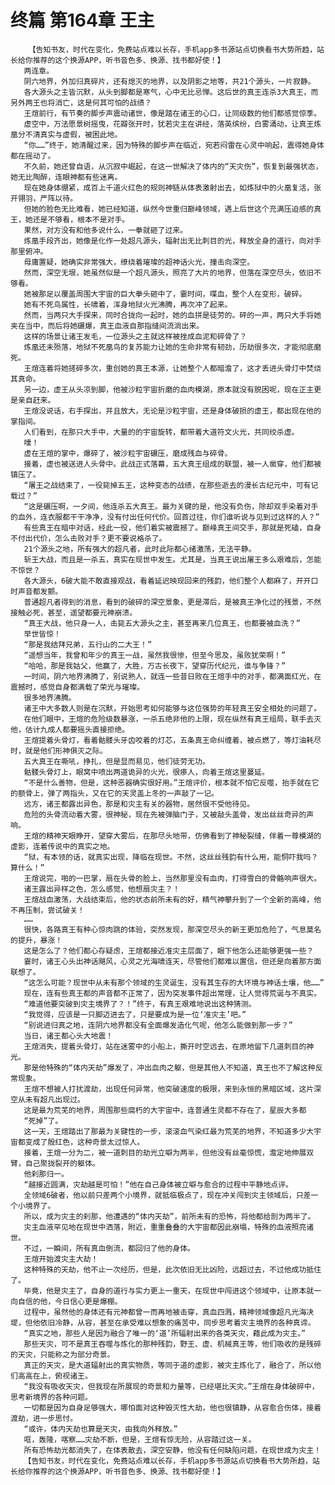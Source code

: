# 终篇 第164章 王主
        【告知书友，时代在变化，免费站点难以长存，手机app多书源站点切换看书大势所趋，站长给你推荐的这个换源APP，听书音色多、换源、找书都好使！】
       两连章。
       阴六地界，外加归真碎片，还有熄灭的地界，以及阴影之地等，共21个源头，一片寂静。
       各大源头之主皆沉默，从头到脚都是寒气，心中无比忌惮。这后世的真王连杀3大真王，而另外两王也将消亡，这是何其可怕的战绩？
       王煊前行，有节奏的脚步声震动诸世，像是踏在诸王的心口，让同级数的他们都感觉惊季。
       虚空中，万法愿景树摇曳，花瓣张开时，犹若灾主在讲经，落英缤纷，白雾涌动，让真王炼凰分不清真实与虚假，被困此地。
       “你……”终于，她清醒过来，因为特殊的脚步声在临近，宛若闷雷在心灵中响起，震得她身体都在摇动了。
       不久前，她还曾自语，从沉寂中崛起，在这一世解决了体内的“天灾伤”，恢复到最强状态，她无比陶醉，连眼神都有些迷离。
       现在她身体绷紧，成百上千道火红色的规则神链从体表激射出去，如炼狱中的火凰复活，张开翎羽，严阵以待。
       但她的脸色无比难看，她已经知道，纵然今世重归巅峰领域，遇上后世这个充满压迫感的真王，她还是不够看，根本不是对手。
       果然，对方没有和他多说什么，一拳就砸了过来。
       炼凰手段齐出，她像是化作一处超凡源头，辐射出无比刺目的光，释放全身的道行，向对手那里俯冲。
       母庸置疑，她确实非常强大，缭绕着璀璨的超神话火光，撞击向深空。
       然而，深空无垠，她虽然似是一个超凡源头，照亮了大片的地界，但落在深空尽头，依旧不够看。
       她被那足以覆盖周围大宇宙的巨大拳头砸中了，霎时间，喋血，整个人在变形，破碎。
       她有不死鸟属性，长啸着，浑身地狱火光沸腾，再次冲了起来。
       然而，当两只大手探来，同时合拢向一起时，她的血拼是徒劳的。砰的一声，两只大手将她夹在当中，而后将她碾爆，真王血液自那指缝间流淌出来。
       这样的场景让诸王发毛，一位源头之主就这样被挫成血泥和碎骨了？
       炼凰还未殒落，地狱不死凰鸟的复苏能力让她的生命非常有韧劲，历劫很多次，才能彻底磨死。
       王煊连着将她搓碎多次，重创她的真王本源，让她整个人都暗澹了，这才丢进头骨灯中焚烧其真命。
       另一边，虚王从头凉到脚，他被沙粒宇宙折磨的血肉模湖，原本就没有脱困呢，现在正主更是亲自赶来。
       王煊没说话，右手探出，并且放大，无论是沙粒宇宙，还是身体破损的虚王，都出现在他的掌指间。
       人们看到，在那只大手中，大量的的宇宙旋转，都带着大道符文火光，共同绞杀虚。
       噗！
       虚在王煊的掌中，爆碎了，被沙粒宇宙碾压，磨成残血与碎骨。
       接着，虚也被送进人头骨中。此战正式落幕，五大真王组成的联盟，被一人凿穿，他们都被镇压了。
       “屠王之战结束了，一役毙掉五王，这种变态的战绩，在那些逝去的漫长古纪元中，可有记载过？”
       “这是碾压啊，一夕间，他连杀五大真王。最为关键的是，他没有负伤，除却双手染着对手的血外，连衣服都干干净净，没有付出任何代价。回首过往，你们谁听说与见到过这样的人？”
       有些真王在暗中对话，经此一役，他们着实被震撼了。巅峰真王间交手，那就是死磕，自身不付出代价，怎么击败对手？更不要说格杀了。
       21个源头之地，所有强大的超凡者，此时此际都心绪激荡，无法平静。
       斩王大战，而且是一杀五，真实在现世中发生。尤其是，当真王说出屠王多么艰难后，怎能不惊世？
       各大源头，6破大能不敢直接观战，看着延迟映现回来的残韵，他们整个人都麻了，开开口时声音都发颤。
       普通超凡者得到的消息，看到的破碎的深空景象，更是滞后，是被真王净化过的残景，不然接触必死，甚至，遥望都要元神崩溃。
       “真王大战，他只身一人，击毙五大源头之主，甚至再来几位真王，也都要被血洗？”
       举世皆惊！
       “那是我结拜兄弟，五行山的二大王！”
       “遥想当年，我曾和年少的真王一战，虽然我很惨，但至今思及，虽败犹荣啊！”
       “哈哈，那是我姑父，他赢了，大胜，万古长夜下，望穿历代纪元，谁与争锋？”
       一时间，阴六地界沸腾了，别说熟人，就连一些昔日败在王煊手中的对手，都满面红光，在震撼时，感觉自身都满载了荣光与璀璨。
       很多地界沸腾。
       诸王中大多数人则是在沉默，开始思考如何能够与这位强势的年轻真王安全相处的问题了。
       在他们眼中，王煊的危险级数暴涨，一杀五绝非他的上限，现在纵然有真王组局，联手去灭他，估计九成人都要摇头直接拒绝。
       王煊提着头骨灯，看着骷髅头牙齿咬着的灯芯，五条真王命纠缠着，被点燃了，等灯油耗尽时，就是他们形神俱灭之际。
       五大真王在嘶吼，挣扎，但是显而易见，他们徒劳无功。
       骷髅头骨灯上，眼窝中喷出两道诡异的火光，很瘆人，向着王煊这里蔓延。
       “不是什么善物，但是，这种恶器确实很好用。”王煊评价，根本就不怕它反噬，抬手就在它的额骨上，弹了两指头，又在它的天灵盖上冬的一声敲了一记。
       远方，诸王都露出异色，那是和灾主有关的器物，居然很不受他待见。
       危险的头骨流动着大雾，很神秘，现在先被弹脑门子，又被敲头盖骨，发出丝丝奇异的声响。
       王煊的精神天眼睁开，望穿大雾后，在那尽头地带，仿佛看到了神秘裂缝，伴着一尊模湖的虚影，连着传说中的真实之地。
       “狱，有本领的话，就真实出现，降临在现世。不然，这丝丝残韵有什么用，能恫吓我吗？算什么！”
       王煊说完，啪的一巴掌，扇在头骨的脸上，当然那里没有血肉，打得雪白的骨骼响声很大。
       诸王露出异样之色，怎么感觉，他想扇灾主？！
       王煊战血激荡，大战结束后，他的状态前所未有的好，精气神攀升到了一个全新的高峰，他不再压制，尝试破关！
       ……
       很快，各路真王有种心惊肉跳的体验，突然发现，那深空尽头的新王更加危险了，气息莫名的提升，暴涨！
       这是怎么了？他们都心存疑虑，王煊都接近准灾主层面了，眼下他怎么还能够更强一些？
       霎时，诸王心头出神话飓风，心灵之光海啸连天，尽管他们都难以置信，但还是向着那方面联想了。
       “这怎么可能？现世中从未有那个领域的生灵诞生，没有其生存的大环境与神话土壤，他……”
       现在，连有些真王都的声音都不正常了，因为突发事件超出常理，让人觉得荒诞与不真实。
       “难道他要突破到灾主境界了？！”终于，有真王艰难地说出这种猜测。
       “我觉得，应该是一只脚迈进去了，只是要成为是一位‘准灾主’吧。”
       “别说进归真之地，连阴六地界都没有全面爆发造化气呢，他怎么能做到那一步？”
       当日，诸王都心头大地震！
       王煊消失，提着头骨灯，站在迷雾中的小船上，撕开时空远去，在原地留下几道刺目的神光。
       那是他特殊的“体内天劫”爆发了，冲出血肉之躯，但是其他人不知道，真王也不了解这种反常现象。
       王煊不想被人打扰渡劫，出现任何异常，他突破速度的极限，来到永恒的黑暗区域，这片深空从未有超凡出现过。
       这是最为荒芜的地界，周围那些腐朽的大宇宙中，连普通生灵都不存在了，星辰大多都
       “死掉”了。
       这一天，王煊踏出了那最为关键性的一步，滚滚血气染红最为荒芜的地界，不知道多少大宇宙都变成了殷红色，这种奇景太过惊人。
       接着，王煊一分为二，被一道刺目的劫光立噼为两半，但他没有丝毫惊慌，澹定地伸展双臂，自己聚拢裂开的躯体。
       他刹那归一。
       “越接近圆满，灾劫越是可怕！”他在自己身体被立噼与愈合的过程中平静地点评。
       全领域6破者，他以前只差两个小境界，就抵临极点了，现在冲关闯到灾主领域后，只差一个小境界了。
       所以，成为灾主的刹那，他遭遇的“体内天劫”，前所未有的恐怖，将他都给剖为两半了。
       灾主血液罕见地在现世中洒落，附近，重重叠叠的大宇宙都因此崩塌，特殊的血液照亮诸世。
       不过，一瞬间，所有真血倒流，都回归了他的身体。
       王煊开始渡灾主大劫！
       这种特殊的天劫，他不止一次经历，但是，此次依旧无比凶险，远超过去，不过他成功抵住了。
       毕竟，他是灾主了，自身的道行与实力更上一重天，在现世中闯进这个领域中，让原本就一向自信的他，今日信心更是爆棚。
       过程中，虽然他的身体还有元神都曾一而再地被击穿，真血四溅，精神领域像超凡光海决堤，但他依旧冷静，从容，甚至在承受难以想象的痛苦中，同步思考着灾主境界的各种真谛。
       “真实之地，那些人是因为融合了唯一的‘道’所辐射出来的各类天灾，藉此成为灾主。”
       那些天灾，可不是真王吞噬与炼化的那种残韵，野王、虚、机械真王等，他们吸收的是残碎的天灾，只能称之为部分奇景。
       真正的天灾，是大道辐射出的真实物质，等同于道的虚影，被灾主炼化了，融合了，所以他们高高在上，俯视诸王。
       “我没有吸收天灾，但我现在所展现的奇景和力量等，已经堪比天灾。”王煊在身体破碎中，思考新境界的各种问题。
       一切都是因为自身足够强大，哪怕面对这种毁灭性大劫，他也很镇静，从容愈合伤体，接着渡劫，进一步思忖。
       “或许，体内天劫也算是天灾，由我向外释放。”
       哐，轰隆，喀察……灾劫不断，但是，王煊有惊无险，从容踏过这一关。
       所有恐怖劫光都消失了，在体表散去，深空安静，他没有任何缺陷问题，在现世成为灾主！
       【告知书友，时代在变化，免费站点难以长存，手机app多书源站点切换看书大势所趋，站长给你推荐的这个换源APP，听书音色多、换源、找书都好使！】